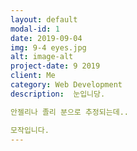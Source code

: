 ```yaml
---
layout: default
modal-id: 1
date: 2019-09-04
img: 9-4 eyes.jpg
alt: image-alt
project-date: 9 2019
client: Me
category: Web Development
description:  눈입니당.

안젤리나 졸리 분으로 추정되는데..

모작입니다.
---
```

